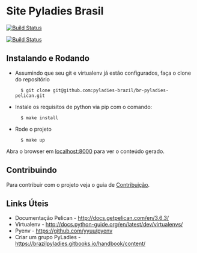 Site Pyladies Brasil
====================
[![Build Status](https://snap-ci.com/pyladies-brazil/br-pyladies-pelican/branch/master/build_image)](https://snap-ci.com/pyladies-brazil/br-pyladies-pelican/branch/master)

[![Build Status](https://codeship.com/projects/d8511330-d864-0134-15a2-326e4d300ce2/status?branch=master)](https://codeship.com/projects/d8511330-d864-0134-15a2-326e4d300ce2/status?branch=master)

Instalando e Rodando
--------------------

- Assumindo que seu git e virtualenv já estão configurados, faça o clone do repositório

		$ git clone git@github.com:pyladies-brazil/br-pyladies-pelican.git

- Instale os requisitos de python via pip com o comando:

		$ make install

- Rode o projeto

		$ make up

Abra o browser em [localhost:8000](http://localhost:8000) para ver o conteúdo gerado.

Contribuindo
------------

Para contribuir com o projeto veja o guia de [Contribuição](https://github.com/pyladies-brazil/br-pyladies-pelican/blob/master/CONTRIBUTING.md).

Links Úteis
-----------

* Documentação Pelican - http://docs.getpelican.com/en/3.6.3/
* Virtualenv - http://docs.python-guide.org/en/latest/dev/virtualenvs/
* Pyenv - https://github.com/yyuu/pyenv
* Criar um grupo PyLadies - https://brazilpyladies.gitbooks.io/handbook/content/
